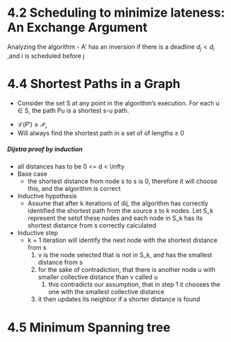 
# 4.2 Scheduling to minimize lateness: An Exchange Argument

Analyzing the algorithm
	- A' has an inversion if there is a deadline $d_j < d_i$ ,and i is scheduled before j 


# 4.4 Shortest Paths in a Graph


+ Consider the set S at any point in the algorithm’s execution. For each
u ∈ S, the path Pu is a shortest s-u path.

- $\mathcal{L}(P')\geq\mathcal{P_x}$
- Will always find the shortest path in a set of of lengths $\geq$ 0

##### Dijstra proof by induction
- all distances has to be 0 <= d < \infty
- Base case
	- the shortest distance from node s to s is 0, therefore it will choose this, and the algorithm is correct
- Inductive hypothesis
	- Assume that after k iterations of dij, the algorithm has correctly identified the shortest path from the source s to k nodes. Let S_k represent the setof these nodes and each node in S_k has its shortest distance from s correctly calculated
- Inductive step
	- k + 1 iteration will identify the next node with the shortest distance from s
		1. v is the node selected that is not in S_k, and has the smallest distance from s
		2. for the sake of contradiction, that there is another node u with smaller collective distance than v called u
			1. this contradicts our assumption, that in step 1 it chooses the one with the smallest collective distance
		3. it then  updates its neighbor if a shorter distance is found

# 4.5 Minimum Spanning tree